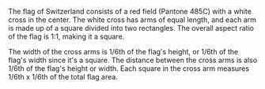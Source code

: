 The flag of Switzerland consists of a red field (Pantone 485C) with a white cross in the center. The white cross has arms of equal length, and each arm is made up of a square divided into two rectangles. The overall aspect ratio of the flag is 1:1, making it a square.

The width of the cross arms is 1/6th of the flag's height, or 1/6th of the flag's width since it's a square. The distance between the cross arms is also 1/6th of the flag's height or width. Each square in the cross arm measures 1/6th x 1/6th of the total flag area.